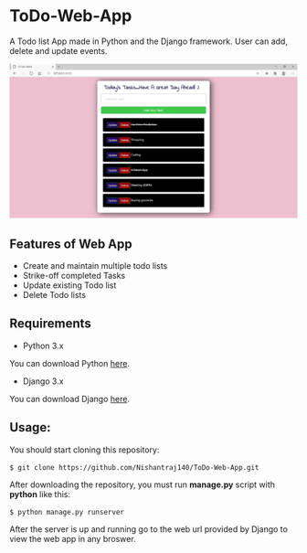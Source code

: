 # ToDo-Web-App

A Todo list App made in Python and the Django framework. User can add, delete and update events.

![](demo.png)


## Features of Web App
- Create and maintain multiple todo lists
- Strike-off completed Tasks
- Update existing Todo list
- Delete Todo lists


## Requirements
- Python 3.x

You can download Python [here](https://www.python.org/downloads/).

- Django 3.x

You can download Django [here](https://www.djangoproject.com/download/).

## Usage:

You should start cloning this repository:

    $ git clone https://github.com/Nishantraj140/ToDo-Web-App.git

After downloading the repository, you must run **manage.py** script with **python** like this:

    $ python manage.py runserver
    
After the server is up and running go to the web url provided by Django to view the web app in any broswer.
